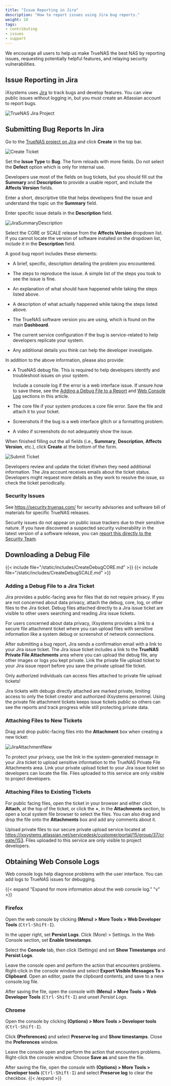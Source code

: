 ```yaml
---
title: "Issue Reporting in Jira"
description: "How to report issues using Jira bug reports."
weight: 10
tags:
- contributing
- issues
- support
---
```


We encourage all users to help us make TrueNAS the best NAS by reporting issues, requesting potentially helpful features, and relaying security vulnerabilities.  

## Issue Reporting in Jira
iXsystems uses [Jira](https://www.atlassian.com/software/jira) to track bugs and develop features.
You can view public issues without logging in, but you must create an Atlassian account to report bugs.

![TrueNAS Jira Project](/images/Contribute/Jira.png "TrueNAS Jira Project")

## Submitting Bug Reports In Jira

Go to the [TrueNAS project on Jira](https://ixsystems.atlassian.net/jira/software/c/projects/NAS/issues) and click **Create** in the top bar.

![Create Ticket](/images/Contribute/JiraCreate.png "Create Ticket")

Set the **Issue Type** to **Bug**. The form reloads with more fields. Do not select the **Defect** option which is only for internal use.

Developers use most of the fields on bug tickets, but you should fill out the **Summary** and **Description** to provide a usable report, and include the **Affects Version** fields.

Enter a short, descriptive title that helps developers find the issue and understand the topic un the **Summary** field.

Enter specific issue details in the **Description** field.

![JiraSummaryDescription](/images/Contribute/JiraSummaryDescription.png "Summary and Description Field")

Select the CORE or SCALE release from the **Affects Version** dropdown list. If you cannot locate the version of software installed on the dropdown list, include it in the **Description** field.

A good bug report includes these elements:

* A brief, specific, description detailing the problem you encountered.

* The steps to reproduce the issue. A simple list of the steps you took to see the issue is fine.

* An explanation of what should have happened while taking the steps listed above.

* A description of what actually happened while taking the steps listed above.

* The TrueNAS software version you are using, which is found on the main **Dashboard**.

* The current service configuration if the bug is service-related to help developers replicate your system.

* Any additional details you think can help the developer investigate.

In addition to the above information, please also provide:

* A TrueNAS debug file. This is required to help developers identify and troubleshoot issues on your system.
  
  Include a console log if the error is a web interface issue.
  If unsure how to save these, see the [Adding a Debug File to a Report](#adding-a-debug-file-to-a-jira-ticket) and [Web Console Log](#obtaining-web-console-logs) sections in this article.

* The core file if your system produces a core file error. Save the file and attach it to your ticket.

* Screenshots if the bug is a web interface glitch or a formatting problem.

* A video if screenshots do not adequately show the issue.

When finished filling out the all fields (i.e., **Summary**, **Description**, **Affects Version**, etc.), click **Create** at the bottom of the form.

![Submit Ticket](/images/Contribute/JiraCreateBottom.png "Submit Ticket")

Developers review and update the ticket if/when they need additional information.
The Jira account receives emails about the ticket status.
Developers might request more details as they work to resolve the issue, so check the ticket periodically.

### Security Issues
See https://security.truenas.com/ for security advisories and software bill of materials for specific TrueNAS releases.

Security issues do not appear on public issue trackers due to their sensitive nature.
If you have discovered a suspected security vulnerability in the latest version of a software release, you can [report this directly to the Security Team](mailto:security-officer@ixsystems.com).

## Downloading a Debug File
{{< include file="/static/includes/CreateDebugCORE.md" >}}
{{< include file="/static/includes/CreateDebugSCALE.md" >}}

### Adding a Debug File to a Jira Ticket
Jira provides a public-facing area for files that do not require privacy.
If you are not concerned about data privacy, attach the debug, core, log, or other files to the Jira ticket.
Debug files attached directly to a Jira issue ticket are visible to other users searching and reading Jira issue tickets.

For users concerned about data privacy, iXsystems provides a link to a secure file attachment ticket where you can upload files with sensitive information like a system debug or screenshot of network connections.

After submitting a bug report, Jira sends a confirmation email with a link to your Jira issue ticket.
The Jira issue ticket includes a link to the **TrueNAS Private File Attachments** area where you can upload the debug file, any other images or logs you kept private. 
Link the private file upload ticket to your Jira issue report before you save the private upload file ticket.

Only authorized individuals can access files attached to private file upload tickets!

Jira tickets with debugs directly attached are marked private, limiting access to only the ticket creator and authorized iXsystems personnel. 
Using the private file attachment tickets keeps issue tickets public so others can see the reports and track progress while still protecting private data.

### Attaching Files to New Tickets
Drag and drop public-facing files into the **Attachment** box when creating a new ticket:

![JiraAttachmentNew](/images/Contribute/newjiraattachments.png "NAS Project Bug Creation Form")

To protect your privacy, use the link in the system-generated message in your Jira ticket to upload sensitive information to the TrueNAS Private File Attachments area.
Link your private upload ticket to your Jira issue ticket so developers can locate the file. Files uploaded to this service are only visible to project developers.

### Attaching Files to Existing Tickets
For public facing files, open the ticket in your browser and either click **Attach**, at the top of the ticket, or click the **+**, in the **Attachments** section, to open a local system file browser to select the files.
You can also drag and drop the file onto the **Attachments** box and add any comments about it.

Upload private files to our secure private upload service located at
https://ixsystems.atlassian.net/servicedesk/customer/portal/15/group/37/create/153. Files uploaded to this service are only visible to project developers.

## Obtaining Web Console Logs
Web console logs help diagnose problems with the user interface.
You can add logs to TrueNAS issues for debugging.

{{< expand "Expand for more information about the web console log." "v" >}}

### Firefox
Open the web console by clicking <i class="fa fa-bars" aria-hidden="true" title="Menu"></i> **(Menu) > More Tools > Web Developer Tools** (<kbd>Ctrl-Shift-I</kbd>).

In the upper right, set **Persist Logs**.
Click <i class="fa fa-bars" aria-hidden="true" title="More"></i> (More) > Settings. In the Web Console section, set **Enable timestamps**.

Select the **Console** tab, then click <i class="fa fa-cog" aria-hidden="true" title="Settings"></i> (Settings) and set **Show Timestamps** and **Persist Logs**.

Leave the console open and perform the action that encounters problems.
Right-click in the console window and select **Export Visible Messages To > Clipboard**.
Open an editor, paste the clipboard contents, and save to a new <file>console.log</file> file.

After saving the file, open the console with <i class="fa fa-bars" aria-hidden="true" title="Menu"></i> **(Menu) > More Tools > Web Developer Tools** (<kbd>Ctrl-Shift-I</kbd>) and unset *Persist Logs*.

### Chrome
Open the console by clicking <i class="fa fa-ellipsis-v" aria-hidden="true" title="Options"></i> **(Options) > More Tools > Developer tools** (<kbd>Ctrl-Shift-I</kbd>).

Click <i class="fa fa-cog" aria-hidden="true" title="Settings"></i> **(Preferences)** and select **Preserve log** and **Show timestamps**. Close the **Preferences** window.

Leave the console open and perform the action that encounters problems. Right-click the console window. Choose **Save as** and save the file.

After saving the file, open the console with <i class="fa fa-ellipsis-v" aria-hidden="true" title="Options"></i> **(Options) > More Tools > Developer tools** (<kbd>Ctrl-Shift-I</kbd>) and select **Preserve log** to clear the checkbox.
{{< /expand >}}
